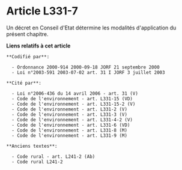 # Article L331-7

Un décret en Conseil d'Etat détermine les modalités d'application du présent chapitre.

**Liens relatifs à cet article**

	**Codifié par**:

	  - Ordonnance 2000-914 2000-09-18 JORF 21 septembre 2000
	  - Loi n°2003-591 2003-07-02 art. 31 I JORF 3 juillet 2003

	**Cité par**:

	  - Loi n°2006-436 du 14 avril 2006 - art. 31 (V)
	  - Code de l'environnement - art. L331-15 (VD)
	  - Code de l'environnement - art. L331-15-2 (V)
	  - Code de l'environnement - art. L331-2 (V)
	  - Code de l'environnement - art. L331-3 (V)
	  - Code de l'environnement - art. L331-4-2 (V)
	  - Code de l'environnement - art. L331-6 (VD)
	  - Code de l'environnement - art. L331-8 (M)
	  - Code de l'environnement - art. L331-9 (M)

	**Anciens textes**:

	  - Code rural - art. L241-2 (Ab)
	  - Code rural L241-2
